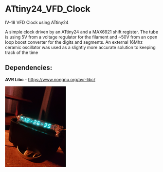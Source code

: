 # ATtiny24_VFD_Clock
IV-18 VFD Clock using ATtiny24

A simple clock driven by an ATtiny24 and a MAX6921 shift register. 
The tube is using 5V from a voltage regulator for the filament and ~50V from an open loop boost converter for the digits and segments.
An external 16Mhz ceramic oscillator was used as a slightly more accurate solution to keeping track of the time

## Dependencies:
**AVR Libc** - https://www.nongnu.org/avr-libc/


<img src="https://github.com/MXVG/ATtiny24_VFD_Clock/blob/main/20220117_002652.jpg" width="200"/>
